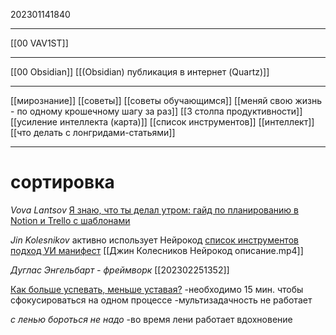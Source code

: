 202301141840
***
[[00 VAV1ST]]
***
[[00 Obsidian]]
[[(Obsidian) публикация в интернет (Quartz)]]
***
[[мирознание]]
[[советы]]
[[советы обучающимся]]
[[меняй свою жизнь - по одному крошечному шагу за раз]]
[[3 столпа продуктивности]]
[[усиление интеллекта (карта)]]
[[список инструментов]]
[[интеллект]]
[[что делать с лонгридами-статьями]]
***
# сортировка
*Vova Lantsov*
[Я знаю, что ты делал утром: гайд по планированию в Notion и Trello с шаблонами](https://vc.ru/life/315881-ya-znayu-chto-ty-delal-utrom-gayd-po-planirovaniyu-v-notion-i-trello-s-shablonami)

*Jin Kolesnikov*
активно использует Нейрокод
[список инструментов](https://impactyou.notion.site/Manage-your-knowledge-08eebcdc32504c1185d05a186e04af1b)
[подход УИ манифест](https://teletype.in/@pionmedvedeva/au_int_manifesto)
[[Джин Колесников Нейрокод описание.mp4]]

*Дуглас Энгельбарт - фреймворк*
[[202302251352]]

[Как больше успевать, меньше уставая?](https://youtu.be/Q-dum9A8f3A)
-необходимо 15 мин. чтобы сфокусироваться на одном процессе
-мультизадачность не работает

*с ленью бороться не надо*
-во время лени работает вдохновение